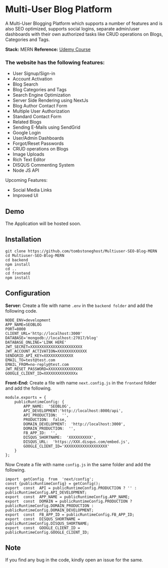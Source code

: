 # Multi-User Blog Platform 
A Multi-User Blogging Platform which supports a number of features and is also SEO optimized, supports social logins, separate admin/user dashboards with their own authorized tasks like CRUD operations on Blogs, Categories and Tags.

**Stack:** MERN
**Reference:** [Udemy Course](https://www.udemy.com/course/react-node-nextjs-fullstack-multi-user-blogging-platform-with-seo/)
<br>
### The website has the following features: 

 - User Signup/Sign-in
 - Account Activation
 - Blog Search
 - Blog Categories and Tags
 - Search Engine Optimization
 - Server Side Rendering using NextJs
 - Blog Author Contact Form
 - Multiple User Authorization
 - Standard Contact Form
 - Related Blogs
 - Sending E-Mails using SendGrid
 - Google Login
 - User/Admin Dashboards
 - Forgot/Reset Passwords
 - CRUD operations on Blogs
 - Image Uploads
 - Rich Text Editor
 - DISQUS Commenting System
 - Node JS API
 
Upcoming Features:
 - Social Media Links
 - Improved UI

 ## Demo
 The Application will be hosted soon. 

## Installation

    git clone https://github.com/tombstoneghost/Multiuser-SEO-Blog-MERN
    cd Multiuser-SEO-Blog-MERN
    cd backend
    npm install
    cd ..
    cd frontend
    npm install

 
## Configuration
**Server:**
Create a file with name `.env` in the `backend folder` and add the following code. 

    NODE_ENV=development
    APP_NAME=SEOBLOG
    PORT=8000
    CLIENT_URL='http://localhost:3000'
    DATABASE='mongodb://localhost:27017/blog'
    DATABASE_ONLINE='LINK HERE'
    JWT_SECRET=XXXXXXXXXXXXXXXXXXXXXXX
    JWT_ACCOUNT_ACTIVATION=XXXXXXXXXXXXX
    SENDGRID_API_KEY=XXXXXXXXXXXXX
    EMAIL_TO=test@test.com
    EMAIL_FROM=no-reply@test.com
    JWT_RESET_PASSWORD=XXXXXXXXXXXXXXX
    GOOGLE_CLIENT_ID=XXXXXXXXXXXXXXx
    
**Front-End:**
Create a file with name `next.config.js` in the `frontend` folder and add the following. 

    module.exports = {
	    publicRuntimeConfig: {
		    APP_NAME:  'SEOBLOG',
		    API_DEVELOPMENT:'http://localhost:8000/api',
		    API_PRODUCTION:  '',
		    PRODUCTION:  false,
		    DOMAIN_DEVELOPMENT:  'http://localhost:3000',
		    DOMAIN_PRODUCTION:  '',
		    FB_APP_ID:  '',
		    DISQUS_SHORTNAME:  'XXXXXXXXXX',
		    DISQUS_URL:  'https://XXX.disqus.com/embed.js',
		    GOOGLE_CLIENT_ID='XXXXXXXXXXXXXXXXXXX'
	    }
	};

Now Create a file with name `config.js` in the same folder and add the following. 

    import  getConfig  from  'next/config';
    const {publicRuntimeConfig} = getConfig();
    export  const  API = publicRuntimeConfig.PRODUCTION ? '' : publicRuntimeConfig.API_DEVELOPMENT;
    export  const  APP_NAME = publicRuntimeConfig.APP_NAME;
    export  const  DOMAIN = publicRuntimeConfig.PRODUCTION ? publicRuntimeConfig.DOMAIN_PRODUCTION : publicRuntimeConfig.DOMAIN_DEVELOPMENT;
    export  const  FB_APP_ID = publicRuntimeConfig.FB_APP_ID;
    export  const  DISQUS_SHORTNAME = publicRuntimeConfig.DISQUS_SHORTNAME;
    export  const  GOOGLE_CLIENT_ID = publicRuntimeConfig.GOOGLE_CLIENT_ID;

## Note
If you find any bug in the code, kindly open an issue for the same.

